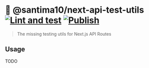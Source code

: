 # 🧪 @santima10/next-api-test-utils [![Lint and test](https://github.com/SantiMA10/next-api-test-utils/actions/workflows/lint-and-test.yml/badge.svg)](https://github.com/SantiMA10/next-api-test-utils/actions/workflows/lint-and-test.yml) [![Publish](https://github.com/SantiMA10/next-api-test-utils/actions/workflows/npm-publish.yml/badge.svg)](https://github.com/SantiMA10/next-api-test-utils/actions/workflows/npm-publish.yml)

> The missing testing utils for Next.js API Routes

## Usage

TODO